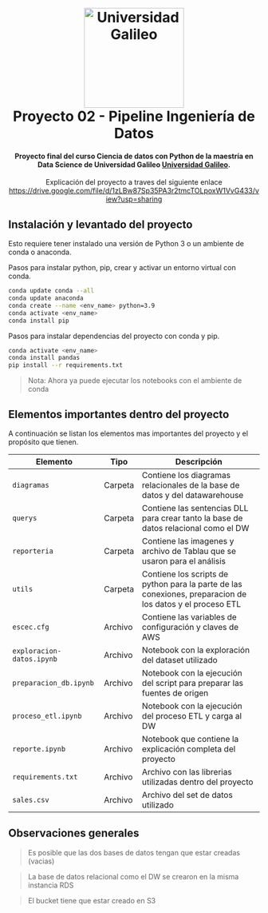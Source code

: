 <h1 align="center">
<br>
  <a href="https://www.galileo.edu/"><img src="https://estudiantes.galileo.edu/img/Logos/logo-noslogan.png" alt="Universidad Galileo" width="200"></a>
  <br>
  Proyecto 02 - Pipeline Ingeniería de Datos
</h1>

<h4 align="center">Proyecto final del curso Ciencia de datos con Python de la maestría en Data Science de Universidad Galileo <a href="https://www.galileo.edu/" target="_blank">Universidad Galileo</a>.</h4>


<p align="center">
  Explicación del proyecto a traves del siguiente enlace
  <a href="https://drive.google.com/file/d/1zLBw87Sp35PA3r2tmcTOLpoxW1VvG433/view?usp=sharing">https://drive.google.com/file/d/1zLBw87Sp35PA3r2tmcTOLpoxW1VvG433/view?usp=sharing</a>
</p>

## Instalación y levantado del proyecto

Esto requiere tener instalado una versión de Python 3 o un ambiente de conda o anaconda.

Pasos para instalar python, pip, crear y activar un entorno virtual con conda.

```sh
conda update conda --all
conda update anaconda
conda create --name <env_name> python=3.9
conda activate <env_name>
conda install pip
```

Pasos para instalar dependencias del proyecto con conda y pip.

```sh
conda activate <env_name>
conda install pandas
pip install --r requirements.txt
```

> Nota: Ahora ya puede ejecutar los notebooks con el ambiente de conda

## Elementos importantes dentro del proyecto

A continuación se listan los elementos mas importantes del proyecto y el propósito que tienen.

| Elemento | Tipo | Descripción | 
| ------ | ------ | ------ |
| `diagramas` | Carpeta | Contiene los diagramas relacionales de la base de datos y del datawarehouse |
| `querys` | Carpeta | Contiene las sentencias DLL para crear tanto la base de datos relacional como el DW |
| `reporteria` | Carpeta | Contiene las imagenes y archivo de Tablau que se usaron para el análisis |
| `utils` | Carpeta | Contiene los scripts de python para la parte de las conexiones, preparacion de los datos y el proceso ETL |
| `escec.cfg` | Archivo | Contiene las variables de configuración y claves de AWS |
| `exploracion-datos.ipynb` | Archivo | Notebook con la exploración del dataset utilizado |
| `preparacion_db.ipynb` | Archivo | Notebook con la ejecución del script para preparar las fuentes de origen |
| `proceso_etl.ipynb` | Archivo | Notebook con la ejecución del proceso ETL y carga al DW |
| `reporte.ipynb` | Archivo | Notebook que contiene la explicación completa del proyecto |
| `requirements.txt` | Archivo | Archivo con las librerias utilizadas dentro del proyecto |
| `sales.csv` | Archivo | Archivo del set de datos utilizado |

## Observaciones generales

> Es posible que las dos bases de datos tengan que estar creadas (vacias)

> La base de datos relacional como el DW se crearon en la misma instancia RDS

> El bucket tiene que estar creado en S3
